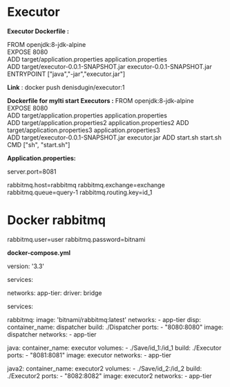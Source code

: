# Executor

**Executor Dockerfile :**

FROM openjdk:8-jdk-alpine  
EXPOSE 8080  
ADD target/application.properties application.properties  
ADD target/executor-0.0.1-SNAPSHOT.jar executor-0.0.1-SNAPSHOT.jar  
ENTRYPOINT ["java","-jar","executor.jar"]

**Link** :  docker push denisdugin/executor:1


**Dockerfile for mylti start Executors :** 
FROM openjdk:8-jdk-alpine  
EXPOSE 8080  
ADD target/application.properties application.properties  
ADD target/application.properties2 application.properties2
ADD target/application.properties3 application.properties3  
ADD target/executor-0.0.1-SNAPSHOT.jar executor.jar
ADD start.sh start.sh  
CMD ["sh", "start.sh"]

**Application.properties:** 

server.port=8081

rabbitmq.host=rabbitmq
rabbitmq.exchange=exchange
rabbitmq.queue=query-1
rabbitmq.routing.key=id_1
# Docker rabbitmq
rabbitmq.user=user
rabbitmq.password=bitnami



**docker-compose.yml**

version: '3.3'

services:

networks:
  app-tier:
    driver: bridge

services:

  rabbitmq:
    image: 'bitnami/rabbitmq:latest'
    networks:
      - app-tier
  disp:
     container_name: dispatcher
     build: ./Dispatcher
     ports:
      - "8080:8080"
     image: dispatcher
     networks:
      - app-tier


  java:
     container_name: executor
     volumes:
      - ./Save/id_1:/id_1
     build: ./Executor
     ports:
      - "8081:8081"
     image: executor
     networks:
      - app-tier

  java2:
     container_name: executor2
     volumes:
      - ./Save/id_2:/id_2
     build: ./Executor2
     ports:
      - "8082:8082"
     image: executor2
     networks:
      - app-tier


